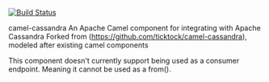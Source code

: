 [![Build Status](https://travis-ci.org/mayn/camel-cassandra.png?branch=master)](https://travis-ci.org/mayn/camel-cassandra)

camel-cassandra An Apache Camel component for integrating with Apache Cassandra
Forked from (https://github.com/ticktock/camel-cassandra), modeled after existing camel components


This component doesn't currently support being used as a consumer endpoint. Meaning it cannot be used as a from().

